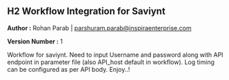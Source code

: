 ## H2 Workflow Integration for Saviynt 

**Author :** Rohan Parab | parshuram.parab@inspiraenterprise.com 

**Version Number :** 1

Workflow for saviynt. Need to input Username and password along with API endpoint in parameter file (also API_host default in workflow). Log timing can be configured as per API body. Enjoy..!

